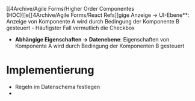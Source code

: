 [[4Archive/Agile Forms/Higher Order Componentes (HOC)]]e[[4Archive/Agile Forms/React Refs]]gige Anzeige -> UI-Ebene**: Anzeige von Komponente A wird durch Bedingung der Komponente B gesteuert
	- Häufigster Fall vermutlich die Checkbox 
- **Abhängige Eigenschaften -> Datenebene**: Eigenschaften von Komponente A wird durch Bedingung der Komponenten B gesteuert

# Implementierung
- Regeln im Datenschema festlegen
- 
